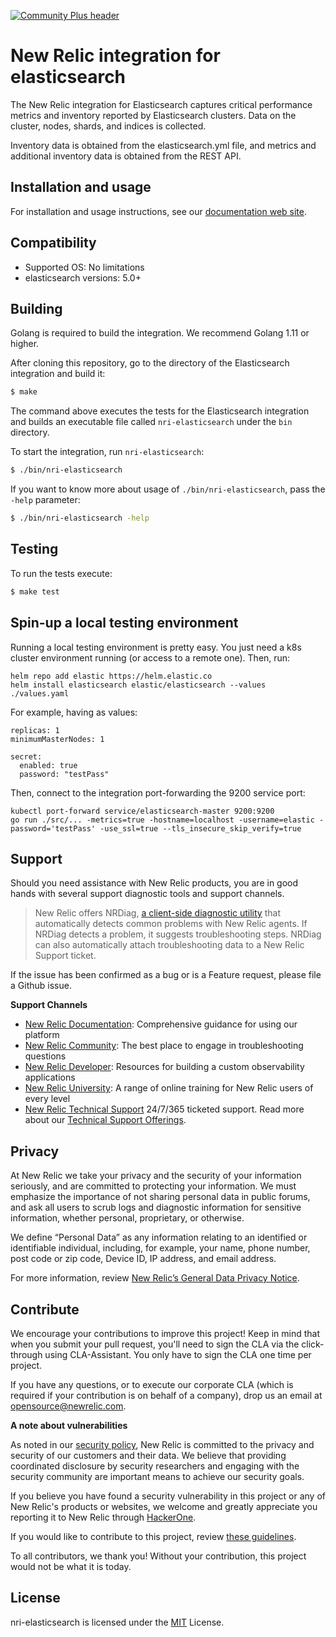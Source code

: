 [![Community Plus header](https://github.com/newrelic/opensource-website/raw/main/src/images/categories/Community_Plus.png)](https://opensource.newrelic.com/oss-category/#community-plus)

# New Relic integration for elasticsearch

The New Relic integration for Elasticsearch captures critical performance metrics and inventory reported by Elasticsearch clusters. Data on the cluster, nodes, shards, and indices is collected.

Inventory data is obtained from the elasticsearch.yml file, and metrics and additional inventory data is obtained from the REST API.

## Installation and usage

For installation and usage instructions, see our [documentation web site](https://docs.newrelic.com/docs/integrations/host-integrations/host-integrations-list/elasticsearch-monitoring-integration).

## Compatibility

* Supported OS: No limitations
* elasticsearch versions: 5.0+

## Building

Golang is required to build the integration. We recommend Golang 1.11 or higher.

After cloning this repository, go to the directory of the Elasticsearch integration and build it:

```bash
$ make
```

The command above executes the tests for the Elasticsearch integration and builds an executable file called `nri-elasticsearch` under the `bin` directory. 

To start the integration, run `nri-elasticsearch`:

```bash
$ ./bin/nri-elasticsearch
```

If you want to know more about usage of `./bin/nri-elasticsearch`, pass the `-help` parameter:

```bash
$ ./bin/nri-elasticsearch -help
```

## Testing

To run the tests execute:

```bash
$ make test
```

## Spin-up a local testing environment

Running a local testing environment is pretty easy. You just need a k8s cluster environment running (or access to a remote one).
Then, run:
```shell
helm repo add elastic https://helm.elastic.co 
helm install elasticsearch elastic/elasticsearch --values ./values.yaml
```

For example, having as values:
```shell
replicas: 1
minimumMasterNodes: 1

secret:
  enabled: true
  password: "testPass" 
```

Then, connect to the integration port-forwarding the 9200 service port:
```shell
kubectl port-forward service/elasticsearch-master 9200:9200
go run ./src/... -metrics=true -hostname=localhost -username=elastic -password='testPass' -use_ssl=true --tls_insecure_skip_verify=true
```

## Support

Should you need assistance with New Relic products, you are in good hands with several support diagnostic tools and support channels.



> New Relic offers NRDiag, [a client-side diagnostic utility](https://docs.newrelic.com/docs/using-new-relic/cross-product-functions/troubleshooting/new-relic-diagnostics) that automatically detects common problems with New Relic agents. If NRDiag detects a problem, it suggests troubleshooting steps. NRDiag can also automatically attach troubleshooting data to a New Relic Support ticket.

If the issue has been confirmed as a bug or is a Feature request, please file a Github issue.

**Support Channels**

* [New Relic Documentation](https://docs.newrelic.com): Comprehensive guidance for using our platform
* [New Relic Community](https://discuss.newrelic.com): The best place to engage in troubleshooting questions
* [New Relic Developer](https://developer.newrelic.com/): Resources for building a custom observability applications
* [New Relic University](https://learn.newrelic.com/): A range of online training for New Relic users of every level
* [New Relic Technical Support](https://support.newrelic.com/) 24/7/365 ticketed support. Read more about our [Technical Support Offerings](https://docs.newrelic.com/docs/licenses/license-information/general-usage-licenses/support-plan).

## Privacy

At New Relic we take your privacy and the security of your information seriously, and are committed to protecting your information. We must emphasize the importance of not sharing personal data in public forums, and ask all users to scrub logs and diagnostic information for sensitive information, whether personal, proprietary, or otherwise.

We define “Personal Data” as any information relating to an identified or identifiable individual, including, for example, your name, phone number, post code or zip code, Device ID, IP address, and email address.

For more information, review [New Relic’s General Data Privacy Notice](https://newrelic.com/termsandconditions/privacy).

## Contribute

We encourage your contributions to improve this project! Keep in mind that when you submit your pull request, you'll need to sign the CLA via the click-through using CLA-Assistant. You only have to sign the CLA one time per project.

If you have any questions, or to execute our corporate CLA (which is required if your contribution is on behalf of a company), drop us an email at opensource@newrelic.com.

**A note about vulnerabilities**

As noted in our [security policy](../../security/policy), New Relic is committed to the privacy and security of our customers and their data. We believe that providing coordinated disclosure by security researchers and engaging with the security community are important means to achieve our security goals.

If you believe you have found a security vulnerability in this project or any of New Relic's products or websites, we welcome and greatly appreciate you reporting it to New Relic through [HackerOne](https://hackerone.com/newrelic).

If you would like to contribute to this project, review [these guidelines](./CONTRIBUTING.md).

To all contributors, we thank you!  Without your contribution, this project would not be what it is today.

## License

nri-elasticsearch is licensed under the [MIT](/LICENSE) License.
